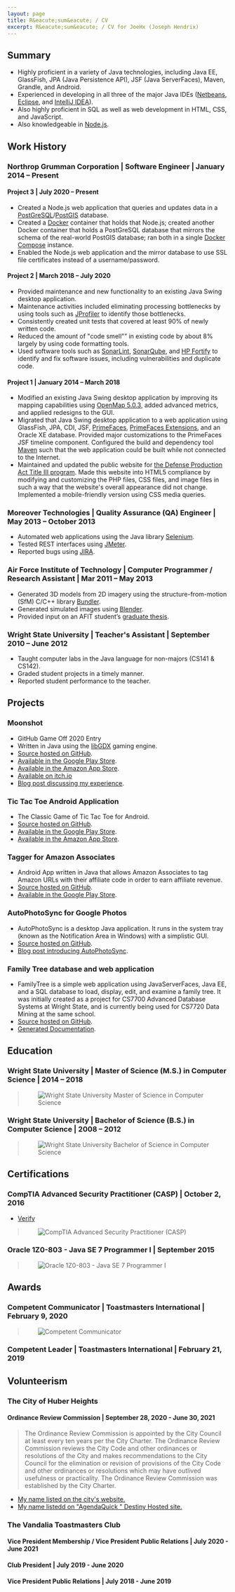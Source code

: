 ```yaml
---
layout: page
title: R&eacute;sum&eacute; / CV
excerpt: R&eacute;sum&eacute; / CV for JoeHx (Joseph Hendrix)
---
```


## Summary

* Highly proficient in a variety of Java technologies, including Java EE, GlassFish, JPA (Java Persistence API), JSF (Java ServerFaces), Maven, Grandle, and Android.
* Experienced in developing in all three of the major Java IDEs ([Netbeans](https://netbeans.org/), [Eclipse](https://www.eclipse.org/downloads/), and [IntelliJ IDEA](https://www.jetbrains.com/idea/)).
* Also highly proficient in SQL as well as web development in HTML, CSS, and JavaScript.
* Also knowledgeable in [Node.js](https://nodejs.org/en/).

## Work History

### Northrop Grumman Corporation | Software Engineer | January 2014 – Present

#### Project 3 | July 2020 – Present

* Created a Node.js web application that queries and updates data in a [PostGreSQL](https://www.postgresql.org/)/[PostGIS](https://postgis.net/) database.
* Created a [Docker](https://www.docker.com/) container that holds that Node.js; created another Docker container that holds a PostGreSQL database that mirrors the schema of the real-world PostGIS database; ran both in a single [Docker Compose](https://docs.docker.com/compose/) instance.
* Enabled the Node.js web application and the mirror database to use SSL file certificates instead of a username/password.

#### Project 2 | March 2018 – July 2020

* Provided maintenance and new functionality to an existing Java Swing desktop application.
* Maintenance activities included eliminating processing bottlenecks by using tools such as [JProfiler](https://www.ej-technologies.com/products/jprofiler/overview.html) to identify those bottlenecks.
* Consistently created unit tests that covered at least 90% of newly written code.
* Reduced the amount of "code smell"” in existing code by about 8% largely by using code formatting tools.
* Used software tools such as [SonarLint](https://www.sonarlint.org/), [SonarQube](https://www.sonarqube.org/), and [HP Fortify](https://www.microfocus.com/en-us/products/static-code-analysis-sast/overview) to identify and fix software issues, including vulnerabilities and duplicate code.

#### Project 1 | January 2014 – March 2018

* Modified an existing Java Swing desktop application by improving its mapping capabilities using [OpenMap 5.0.3](https://github.com/OpenMap-java/openmap), added advanced metrics, and applied redesigns to the GUI.
* Migrated that Java Swing desktop application to a web application using GlassFish, JPA, CDI, JSF, [PrimeFaces](https://www.primefaces.org/), [PrimeFaces Extensions](https://primefaces-extensions.github.io/), and an Oracle XE database. Provided major customizations to the PrimeFaces JSF timeline component. Configured the build and dependency tool [Maven](https://maven.apache.org/) such that the web application could be built while not connected to the Internet.
* Maintained and updated the public website for [the Defense Production Act Title III program](https://www.dpatitle3.com/dpa_db/). Made this website into HTML5 compliance by modifying and customizing the PHP files, CSS files, and image files in such a way that the website's overall appearance did not change. Implemented a mobile-friendly version using CSS media queries.

### Moreover Technologies | Quality Assurance (QA) Engineer | May 2013 – October 2013

* Automated web applications using the Java library [Selenium](https://www.seleniumhq.org/).
* Tested REST interfaces using [JMeter](https://jmeter.apache.org/).
* Reported bugs using [JIRA](https://www.atlassian.com/software/jira).

### Air Force Institute of Technology | Computer Programmer / Research Assistant | Mar 2011 – May 2013

* Generated 3D models from 2D imagery using the structure-from-motion (SfM) C/C++ library [Bundler](https://www.cs.cornell.edu/~snavely/bundler/).
* Generated simulated images using [Blender](https://www.blender.org/).
* Provided input on an AFIT student’s [graduate thesis](https://www.dtic.mil/dtic/tr/fulltext/u2/a557206.pdf).

### Wright State University | Teacher's Assistant | September 2010 – June 2012

* Taught computer labs in the Java language for non-majors (CS141 & CS142).
* Graded student projects in a timely manner.
* Reported student performance to the teacher.

## Projects

### Moonshot

* GitHub Game Off 2020 Entry
* Written in Java using the [libGDX](https://libgdx.badlogicgames.com/) gaming engine.
* [Source hosted on GitHub](https://github.com/hendrixjoseph/moonshot/).
* [Available in the Google Play Store](https://play.google.com/store/apps/details?id=com.joehxblox.moonshot).
* [Available in the Amazon App Store](https://www.amazon.com/gp/product/B08PCBXQHW).
* [Available on itch.io](https://hendrixjoseph.itch.io/moonshot)
* [Blog post discussing my experience](https://www.joehxblog.com/my-github-game-off-2020-entry/).

### Tic Tac Toe Android Application

* The Classic Game of Tic Tac Toe for Android.
* [Source hosted on GitHub](https://github.com/hendrixjoseph/tictactoe).
* [Available in the Google Play Store](https://play.google.com/store/apps/details?id=com.joehxblog.tictactoe).
* [Available in the Amazon App Store](https://www.amazon.com/gp/product/B08KTWMYRK).

### Tagger for Amazon Associates

* Android App written in Java that allows Amazon Associates to tag Amazon URLs with their affiliate code in order to earn affiliate revenue.
* [Source hosted on GitHub](https://github.com/hendrixjoseph/tagger).
* [Available in the Google Play Store](https://play.google.com/store/apps/details?id=com.joehxblog.tagger).

### AutoPhotoSync for Google Photos

* AutoPhotoSync is a desktop Java application. It runs in the system tray (known as the Notification Area in Windows) with a simplistic GUI.
* [Source hosted on GitHub](https://github.com/hendrixjoseph/AutoPhotoSync).
* [Blog post introducing AutoPhotoSync](https://www.joehxblog.com/introducing-autophotosync-for-google-photos/).

### Family Tree database and web application

* FamilyTree is a simple web application using JavaServerFaces, Java EE, and a SQL database to load, display, edit, and examine a family tree. It was initially created as a project for CS7700 Advanced Database Systems at Wright State, and is currently being used for CS7720 Data Mining at the same school.
* [Source hosted on GitHub](https://github.com/hendrixjoseph/FamilyTree).
* [Generated Documentation](https://www.joehxblog.com/FamilyTree/).

## Education

### Wright State University | Master of Science (M.S.) in Computer Science | 2014 – 2018

> ![Wright State University Master of Science in Computer Science](/images/certs/wright-state-university-master-of-science-in-computer-science.png)

### Wright State University | Bachelor of Science (B.S.) in Computer Science | 2008 – 2012

> ![Wright State University Bachelor of Science in Computer Science](/images/certs/wright-state-university-bachelor-of-science-in-computer-science.png)

## Certifications

### CompTIA Advanced Security Practitioner (CASP) | October 2, 2016

* [Verify](https://www.certmetrics.com/comptia/public/verification.aspx?code=XNJ0VR9GPLQEQ76Y)

> ![CompTIA Advanced Security Practitioner (CASP)](/images/certs/casp.png)

### Oracle 1Z0-803 - Java SE 7 Programmer I | September 2015

> ![Oracle 1Z0-803 - Java SE 7 Programmer I](/images/certs/oracle-1z0-803.png)

## Awards

### Competent Communicator | Toastmasters International | February 9, 2020

> ![Competent Communicator](/images/certs/competent-communicator.jpg)

### Competent Leader | Toastmasters International | February 21, 2019

## Volunteerism

### The City of Huber Heights

#### Ordinance Review Commission | September 28, 2020 - June 30, 2021

> The Ordinance Review Commission is appointed by the City Council at least every ten years per the City Charter. The Ordinance Review Commission reviews the City Code and other ordinances or resolutions of the City and makes recommendations to the City Council for the elimination or revision of provisions of the City Code and other ordinances or resolutions which may have outlived usefulness or practicality. The Ordinance Review Commission was established by the City Charter.

* [My name listed on the city's website.](https://www.hhoh.org/291/Ordinance-Review-Commission)
* [My name listedd on "AgendaQuick " Destiny Hosted site.](https://destinyhosted.com/officials.cfm?id=48237)
<!---
Wayback links:
https://web.archive.org/web/20201106202329/https://www.hhoh.org/291/Ordinance-Review-Commission
https://web.archive.org/web/20201106201655/https://destinyhosted.com/officials.cfm?id=48237
-->

### The Vandalia Toastmasters Club

#### Vice President Membership / Vice President Public Relations | July 2020 - June 2021

#### Club President | July 2019 - June 2020

#### Vice President Public Relations | July 2018 - June 2019

<style>blockquote p img {margin-left: 30px;}</style>

